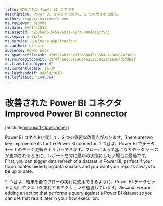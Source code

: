 ```yaml
---
title: 改善された Power BI コネクタ
description: Power BI コネクタに関する 2 つの大きな改善点。
author: stepsic-microsoft-com
ms.reviewer: deonhe
ms.date: 04/14/2019
ms.assetid: c987bed6-565e-e911-a973-000d3a1c79c5
ms.topic: article
ms.service: business-applications
ms.author: stepsic
audience: Power user
ms.openlocfilehash: 3205514b1c0ad33a5b8d7756b48279e962a23895
ms.sourcegitcommit: 2a74fca6d58a1a6abe2c19cac21deae64d5fd8af
ms.translationtype: HT
ms.contentlocale: ja-JP
ms.lasthandoff: 04/30/2019
ms.locfileid: "1445364"
---
```

# <a name="improved-power-bi-connector"></a><span data-ttu-id="1f913-103">改善された Power BI コネクタ</span><span class="sxs-lookup"><span data-stu-id="1f913-103">Improved Power BI connector</span></span>

[!include[microsoft-flow banner](../includes/microsoft-flow.md)]

<span data-ttu-id="1f913-104">Power BI コネクタに関して、2 つの重要な改善点があります。</span><span class="sxs-lookup"><span data-stu-id="1f913-104">There are two key improvements for the Power BI connector.</span></span> <span data-ttu-id="1f913-105">1 つ目は、Power BI でデータセットのデータ更新をトリガーできます。フローによって基になるデータ ソースが更新されるときに、レポートを常に最新の状態にしたい場合に最適です。</span><span class="sxs-lookup"><span data-stu-id="1f913-105">First, you can trigger data refresh of a dataset in Power BI, perfect if your flow updates underlying data sources and you want your reports always to be up to date.</span></span> 

<span data-ttu-id="1f913-106">2 つ目は、結果を後でフローの実行に使用できるように、Power BI データセットに対してクエリを実行するアクションを追加しています。</span><span class="sxs-lookup"><span data-stu-id="1f913-106">Second, we are adding an action that performs a query against a Power BI dataset so you can use that result later in your flow execution.</span></span>
